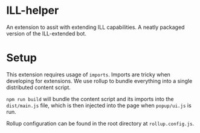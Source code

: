 # ILL-helper
An extension to assit with extending ILL capabilities. A neatly packaged version of the ILL-extended bot.

# Setup
This extension requires usage of ```imports```. Imports are tricky when developing for extensions. We use rollup to bundle everything into a single distributed content script.

```npm run build``` will bundle the content script and its imports into the ```dist/main.js``` file, which is then injected into the page when ```popup/ui.js``` is run.

Rollup configuration can be found in the root directory at ```rollup.config.js```.

